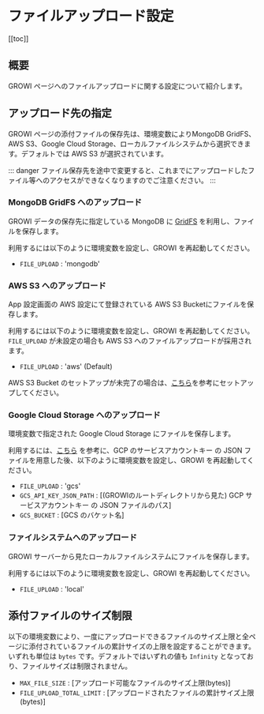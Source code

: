 # ファイルアップロード設定

[[toc]]

## 概要

GROWI ページへのファイルアップロードに関する設定について紹介します。

## アップロード先の指定

GROWI ページの添付ファイルの保存先は、環境変数によりMongoDB GridFS、AWS S3、Google Cloud Storage、ローカルファイルシステムから選択できます。デフォルトでは AWS S3 が選択されています。

::: danger
ファイル保存先を途中で変更すると、これまでにアップロードしたファイル等へのアクセスができなくなりますのでご注意ください。
:::

### MongoDB GridFS へのアップロード

GROWI データの保存先に指定している MongoDB に [GridFS](https://docs.mongodb.com/manual/core/gridfs/) を利用し、ファイルを保存します。

利用するには以下のように環境変数を設定し、GROWI を再起動してください。

- `FILE_UPLOAD` : 'mongodb'

### AWS S3 へのアップロード

App 設定画面の AWS 設定にて登録されている AWS S3 Bucketにファイルを保存します。

利用するには以下のように環境変数を設定し、GROWI を再起動してください。`FILE_UPLOAD` が未設定の場合も AWS S3 へのファイルアップロードが採用されます。

- `FILE_UPLOAD` : 'aws' (Default)

AWS S3 Bucket のセットアップが未完了の場合は、[こちら](../management-cookbook/aws-s3-bucket-setting.md)を参考にセットアップしてください。

### Google Cloud Storage へのアップロード

環境変数で指定された Google Cloud Storage にファイルを保存します。

利用するには、[こちら](https://cloud.google.com/iam/docs/creating-managing-service-account-keys) を参考に、GCP のサービスアカウントキー の JSON ファイルを用意した後、以下のように環境変数を設定し、GROWI を再起動してください。

- `FILE_UPLOAD` : 'gcs' 
- `GCS_API_KEY_JSON_PATH` : [(GROWIのルートディレクトリから見た) GCP サービスアカウントキー の JSON ファイルのパス]
- `GCS_BUCKET` : [GCS のバケット名] 

### ファイルシステムへのアップロード

GROWI サーバーから見たローカルファイルシステムにファイルを保存します。

利用するには以下のように環境変数を設定し、GROWI を再起動してください。

- `FILE_UPLOAD` : 'local' 

##  添付ファイルのサイズ制限

以下の環境変数により、一度にアップロードできるファイルのサイズ上限と全ページに添付されているファイルの累計サイズの上限を設定することができます。いずれも単位は `bytes` です。デフォルトではいずれの値も `Infinity` となっており、ファイルサイズは制限されません。

- `MAX_FILE_SIZE` : [アップロード可能なファイルのサイズ上限(bytes)]
- `FILE_UPLOAD_TOTAL_LIMIT` : [アップロードされたファイルの累計サイズ上限(bytes)]